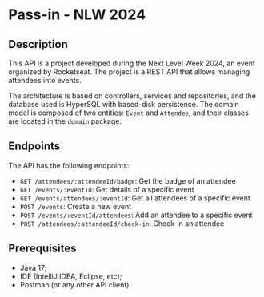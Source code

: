 # Pass-in - NLW 2024

## Description

This API is a project developed during the Next Level Week 2024, an event organized by Rocketseat.
The project is a REST API that allows managing attendees into events.

The architecture is based on controllers, services and repositories, and the database used is HyperSQL with based-disk
persistence. The domain model is composed of two entities: `Event` and `Attendee`, and their classes are located in the
`domain` package.

## Endpoints

The API has the following endpoints:

- `GET /attendees/:attendeeId/badge`: Get the badge of an attendee
- `GET /events/:eventId`: Get details of a specific event
- `GET /events/attendees/:eventId`: Get all attendees of a specific event
- `POST /events`: Create a new event
- `POST /events/:eventId/attendees`: Add an attendee to a specific event
- `POST /attendees/:attendeeId/check-in`: Check-in an attendee

## Prerequisites

- Java 17;
- IDE (IntelliJ IDEA, Eclipse, etc);
- Postman (or any other API client).
